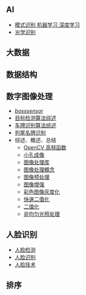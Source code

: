 ## AI

- [模式识别 机器学习 深度学习](./AI/summary_notion_about_pr_ml_dl.md)
- [光学识别](./AI/summary_ocr.md)

## 大数据

## 数据结构

## 数字图像处理

- [*bosssensor*](./DIP/BossSensor_install.md)  
- [目标检测算法综述](./DIP/目标检测算法综述.md)
- [车牌识别算法综述](./DIP/车牌识别算法综述.md)
- [列尾名牌识别](./DIP/列尾名牌识别.md)
- 综述、概述、总结
  - [OpenCV 高频函数]()
  - [小孔成像]()
  - [图像处理库]()
  - [图像处理概念]()
  - [图像预处理]()
  - [图像增强]()
  - [彩色图像灰度化]()
  - [快速二值化]()
  - [二值化]()
  - [非均匀光照处理]()

## 人脸识别
- [人脸检测](./face/face_det.md)
- [人脸识别](./face/face_reg.md)
- [人脸技术](./face/face_tec.md)

## 排序